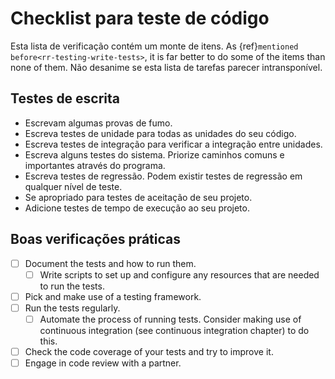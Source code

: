 # Checklist para teste de código

Esta lista de verificação contém um monte de itens. As {ref}`mentioned before<rr-testing-write-tests>`, it is far better to do some of the items than none of them. Não desanime se esta lista de tarefas parecer intransponível.

<a name="Writing_tests"></a>

## Testes de escrita

- Escrevam algumas provas de fumo.
- Escreva testes de unidade para todas as unidades do seu código.
- Escreva testes de integração para verificar a integração entre unidades.
- Escreva alguns testes do sistema. Priorize caminhos comuns e importantes através do programa.
- Escreva testes de regressão. Podem existir testes de regressão em qualquer nível de teste.
- Se apropriado para testes de aceitação de seu projeto.
- Adicione testes de tempo de execução ao seu projeto.

<a name="Good_practice_checks"></a>

## Boas verificações práticas

- [ ] Document the tests and how to run them.
  - [ ] Write scripts to set up and configure any resources that are needed to run the tests.
- [ ] Pick and make use of a testing framework.
- [ ] Run the tests regularly.
  - [ ] Automate the process of running tests. Consider making use of continuous integration (see continuous integration chapter) to do this.
- [ ] Check the code coverage of your tests and try to improve it.
- [ ] Engage in code review with a partner.
